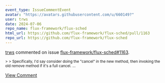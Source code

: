 ```yaml
---
event_type: IssueCommentEvent
avatar: "https://avatars.githubusercontent.com/u/660149?"
user: trws
date: 2024-07-06
repo_name: flux-framework/flux-sched
html_url: https://github.com/flux-framework/flux-sched/pull/1163
repo_url: https://github.com/flux-framework/flux-sched
---
```


<a href='https://github.com/trws' target='_blank'>trws</a> commented on issue <a href='https://github.com/flux-framework/flux-sched/pull/1163' target='_blank'>flux-framework/flux-sched#1163</a>.

<small>> > Specifically, I'd say consider doing the "cancel" in the new method, then invoking the old remove method if it's a full cancel....</small>

<a href='https://github.com/flux-framework/flux-sched/pull/1163' target='_blank'>View Comment</a>